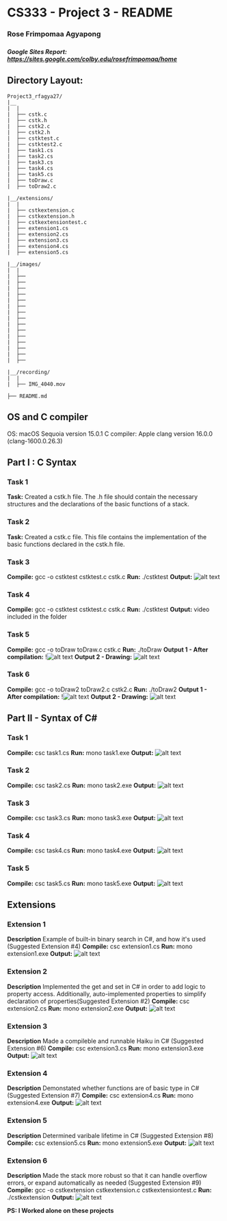 # CS333 - Project 3 - README
### Rose Frimpomaa Agyapong
### 

***Google Sites Report: https://sites.google.com/colby.edu/rosefrimpomaa/home***

## Directory Layout:
```
Project3_rfagya27/
|__
|  |
|  ├── cstk.c
|  ├── cstk.h
|  ├── cstk2.c
|  ├── cstk2.h
|  ├── cstktest.c
|  ├── cstktest2.c
|  ├── task1.cs
|  ├── task2.cs
|  ├── task3.cs
|  ├── task4.cs
|  ├── task5.cs
|  ├── toDraw.c
|  ├── toDraw2.c

|__/extensions/
|  |
|  ├── cstkextension.c
|  ├── cstkextension.h
|  ├── cstkextensiontest.c
|  ├── extension1.cs
|  ├── extension2.cs
|  ├── extension3.cs
|  ├── extension4.cs
|  ├── extension5.cs

|__/images/
|  |
|  ├── 
|  ├── 
|  ├── 
|  ├── 
|  ├── 
|  ├── 
|  ├── 
|  ├── 
|  ├── 
|  ├── 
|  ├── 
|  ├── 
|  ├── 
|  ├── 
|  ├──

|__/recording/
|  |
|  ├── IMG_4040.mov

├── README.md
```

## OS and C compiler
OS: macOS Sequoia version 15.0.1
C compiler: Apple clang version 16.0.0 (clang-1600.0.26.3)



<!-- include how to compile your program, 
how to run your program, 
the program output (a screenshot).  -->

## Part I : C Syntax

### Task 1
**Task:** Created a cstk.h file. The .h file should contain the necessary structures and the declarations of the basic functions of a stack.


### Task 2
**Task:**  Created a cstk.c file. This file contains the implementation of the basic functions declared in the cstk.h file.

 
### Task 3
**Compile:** gcc -o cstktest cstktest.c cstk.c
**Run:** ./cstktest
**Output:** ![alt text](<Screenshot 2025-03-20 at 2.52.33 PM.png>)

### Task 4
<!-- NB: Run this after uncommenting code in the test file -->
**Compile:** gcc -o cstktest cstktest.c cstk.c
**Run:** ./cstktest
**Output:** video included in the folder


### Task 5
**Compile:** gcc -o toDraw toDraw.c cstk.c
**Run:** ./toDraw
**Output 1 - After compilation:** !![alt text](<Screenshot 2025-03-20 at 4.04.37 PM.png>)
**Output 2 - Drawing:** ![alt text](IMG_4038.jpeg)



### Task 6
**Compile:** gcc -o toDraw2 toDraw2.c cstk2.c
**Run:** ./toDraw2
**Output 1 - After compilation:** !![alt text](<Screenshot 2025-03-20 at 4.06.43 PM.png>)
**Output 2 - Drawing:** ![alt text](IMG_4039.jpeg)



## Part II - Syntax of C#
 
### Task 1
**Compile:** csc task1.cs
**Run:** mono task1.exe
**Output:** ![alt text](<Screenshot 2025-03-20 at 4.39.17 PM.png>)

 
### Task 2
**Compile:** csc task2.cs
**Run:** mono task2.exe
**Output:** ![alt text](<Screenshot 2025-03-20 at 4.42.34 PM.png>)

 
### Task 3
**Compile:** csc task3.cs
**Run:** mono task3.exe
**Output:** ![alt text](<Screenshot 2025-03-20 at 4.45.00 PM.png>)

 
### Task 4
**Compile:** csc task4.cs
**Run:** mono task4.exe
**Output:**  ![alt text](<Screenshot 2025-03-20 at 4.47.13 PM.png>)

 
### Task 5
**Compile:** csc task5.cs
**Run:** mono task5.exe
**Output:** ![alt text](<Screenshot 2025-03-20 at 4.50.12 PM.png>)



## Extensions

### Extension 1
**Description** Example of built-in binary search in C#, and how it's used (Suggested Extension #4)
**Compile:** csc extension1.cs
**Run:** mono extension1.exe
**Output:** ![alt text](<Screenshot 2025-03-20 at 5.13.27 PM.png>)


### Extension 2
**Description** Implemented the get and set in C# in order to add logic to property access. Additionally, auto-implemented properties to simplify declaration of properties(Suggested Extension #2)
**Compile:** csc extension2.cs
**Run:** mono extension2.exe
**Output:** ![alt text](<Screenshot 2025-03-20 at 5.15.58 PM.png>)

### Extension 3
**Description** Made a compileble and runnable Haiku in C# (Suggested Extension #6)
**Compile:** csc extension3.cs
**Run:** mono extension3.exe
**Output:** ![alt text](<Screenshot 2025-03-20 at 5.18.56 PM.png>)


### Extension 4
**Description** Demonstated whether functions are of basic type in C# (Suggested Extension #7)
**Compile:** csc extension4.cs
**Run:** mono extension4.exe
**Output:** ![alt text](<Screenshot 2025-03-20 at 5.21.30 PM.png>)


### Extension 5
**Description** Determined varibale lifetime in C# (Suggested Extension #8)
**Compile:** csc extension5.cs
**Run:** mono extension5.exe
**Output:** ![alt text](<Screenshot 2025-03-20 at 5.22.33 PM.png>)


### Extension 6
**Description** Made the stack more robust so that it can handle overflow errors, or expand automatically as needed (Suggested Extension #9)
**Compile:** gcc -o cstkextension cstkextension.c cstkextensiontest.c 
**Run:** ./cstkextension
**Output:** ![alt text](<Screenshot 2025-03-20 at 6.21.00 PM.png>)



**PS: I Worked alone on these projects**